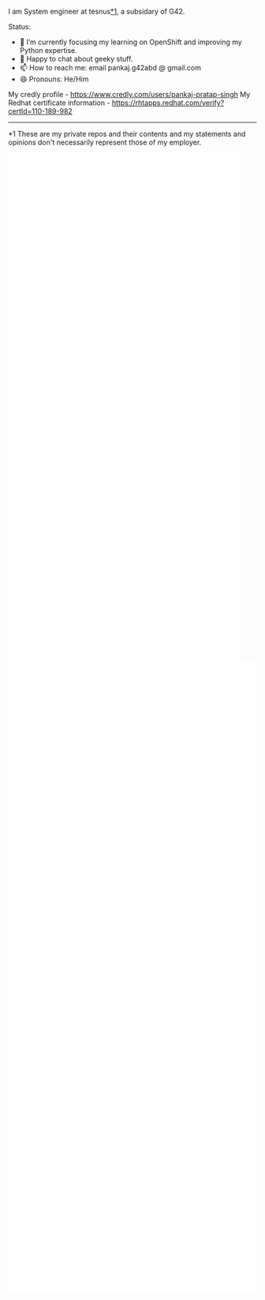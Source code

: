 
I am System engineer at tesnus<a href="#footnote"><super>*1</super></a>, a subsidary of G42.

Status:
- 🌱 I’m currently focusing my learning on OpenShift and improving my Python expertise.
- 💬 Happy to chat about geeky stuff.
- 📫 How to reach me: email pankaj.g42abd @ gmail.com
- 😄 Pronouns: He/Him

My credly profile - https://www.credly.com/users/pankaj-pratap-singh
My Redhat certificate information - https://rhtapps.redhat.com/verify?certId=110-189-982 

<hr />
<a id="footnote"></a>
<super>*1</super> These are my private repos and their contents and my statements and opinions don't necessarily represent those of my employer.

![Metrics](/github-metrics.svg)
![Stars](/github-stars.svg)
![Activity](/github-activity.svg)
![Achievements](/github-achievements.svg)




[//]: # (Mon May 26 03:33:04 UTC 2025)


